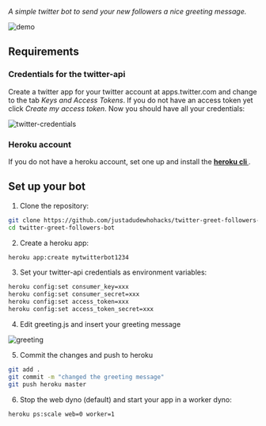 *A simple twitter bot to send your new followers a nice greeting message.*

![demo](https://user-images.githubusercontent.com/31125521/35782056-b76b2e28-09f2-11e8-958f-155f540f8952.gif)

## Requirements

### Credentials for the twitter-api

Create a twitter app for your twitter account at apps.twitter.com and change to the tab *Keys and Access Tokens*. If you do not have an access token yet click *Create my access token*. Now you should have all your credentials:

![twitter-credentials](https://user-images.githubusercontent.com/31125521/35782141-f738728a-09f3-11e8-804c-00c8dec197c3.png)


### Heroku account
If you do not have a heroku account, set one up and install the <a href="https://devcenter.heroku.com/articles/heroku-cli#download-and-install"><b> heroku cli </b></a>.

## Set up your bot

1. Clone the repository:
``` bash
git clone https://github.com/justadudewhohacks/twitter-greet-followers-bot
cd twitter-greet-followers-bot
```

2. Create a heroku app:
``` bash
heroku app:create mytwitterbot1234
```

3. Set your twitter-api credentials as environment variables:
``` bash
heroku config:set consumer_key=xxx
heroku config:set consumer_secret=xxx
heroku config:set access_token=xxx
heroku config:set access_token_secret=xxx
```

4. Edit greeting.js and insert your greeting message

![greeting](https://user-images.githubusercontent.com/31125521/35782464-d2199f42-09f8-11e8-9966-f2db92ad423d.png)


5. Commit the changes and push to heroku
``` bash
git add .
git commit -m "changed the greeting message"
git push heroku master
```

6. Stop the web dyno (default) and start your app in a worker dyno:
``` bash
heroku ps:scale web=0 worker=1
```